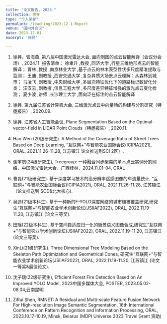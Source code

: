 ```yaml
---
title: "论文报告, 2023-"
collection: 荣誉
type: "个人荣誉"
permalink: /teaching/2023-12-1-Report
venue: "国内外会议"
date: 2023-12-01
excerpt: '徐昇'

---
```

1. 徐昇，管海燕. 第八届中国激光雷达大会, 面向制图的点云智能解译（会议分会场）, 2024.11.
报告清单：
徐聿升 ,教授 ,同济大学 ,行星三维地形点云的智能解译；
曹林 ,教授 ,南京林业大学 ,基于点云的林木表型性状多尺度精准提取与监测；
王迪 ,副教授 ,西安交通大学 ,复杂异质大场景点云理解：从森林到城市；
马凌飞 ,副教授 ,中央财经大学 ,多层次特征优化下的道路标记数智化分类；
汪汉云 ,副教授 ,信息工程大学 ,多尺度差异特征增强的激光点云变化检测；
夏少波 ,讲师 ,长沙理工大学 ,面向泛在标注的点云智能解译
   
1. 徐昇. 第九届江苏省计算机大会, 三维激光点云中向量场的构建与分割研究（特邀报告）, 2020.09.

2. 徐昇. 江苏省人工智能会议, Plane Segmentation Based on the Optimal-vector-field in LiDAR Point Clouds（特邀报告）, 2020.11.

3. Han Wen (20级研究生). A Method of the Coverage Ratio of Street Trees Based on Deep Learning, “互联网+”与智能农业国际会议(ICIPIA2021), ORAL, 2021.11.26-11.28, 江苏镇江 论文推送到SCI 2区）.

1. 谢宇航(24级研究生), Treegroup: 一种融合同步聚类的单木点云实例分割网络，中国激光雷达大会，广西桂林，2024.11.01-04, ORAL

4. 曹磊(21级研究生). 基于深度学习技术的高分辨率遥感图像的车流量统计, “互联网+”与智能农业国际会议(ICIPIA2021), ORAL, 2021.11.26-11.28, 江苏镇江（论文推送到 SCD&北大核心).

3. 吴迪(21级本科生). 基于一种新的F-YOLO深度网络的城市植被覆盖研究,研究生“互联网+”与智能农业学术创新论坛(JSIIAF2022), ORAL, 2022.11.19-11.20, 江苏镇江 (论文三等奖).

4. 田瑶(22级本科生). 基于空间自适应归一化的街景语义图像合成,研究生“互联网+”与智能农业学术创新论坛(JSIIAF2022), ORAL, 2022.11.19-11.20, 江苏镇江 (论文三等奖).

5. XinLi(21级研究生). Three Dimensional Tree Modeling Based on the Skeleton Path Optimization and Geometrical Cones, 研究生“互联网+”与智能农业学术创新论坛(JSIIAF2022), ORAL, 2022.11.19-11.20, 江苏镇江 (论文一等奖&最佳论文).

6. 沈子瑞(22级研究生), Efficient Forest Fire Detection Based on An Improved YOLO Model, 2023中国多媒体大会, POSTER, 2023.05.02-08.04,云南昆明

7. ZiRui Shen, RMNET: A Residual and Multi-scale Feature Fusion Network For High-resolution Image Semantic Segmentation, 16th International Conference on Pattern Recognition and Information Processing, ORAL, 2023.10.17-10.19, Minsk, Belarus (MDPI Universe 2023 Travel Grant 资助) 

